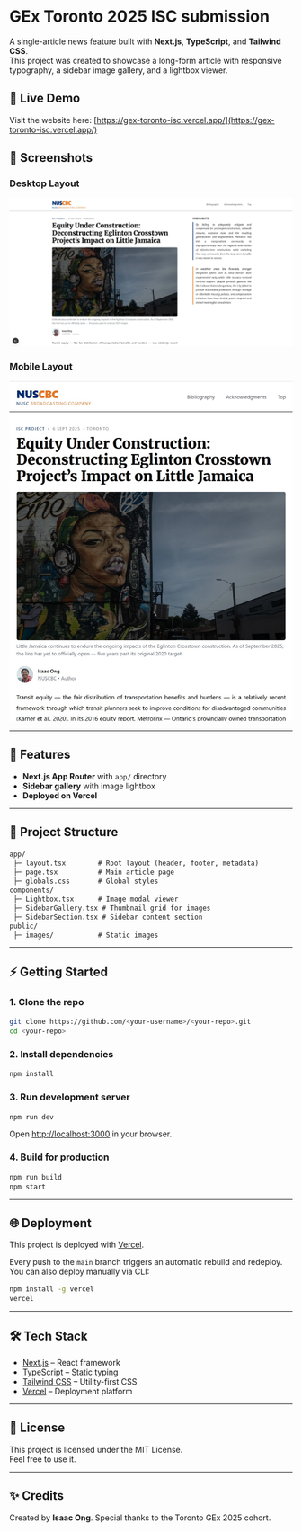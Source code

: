 # GEx Toronto 2025 ISC submission

A single-article news feature built with **Next.js**, **TypeScript**, and **Tailwind CSS**.  
This project was created to showcase a long-form article with responsive typography, a sidebar image gallery, and a lightbox viewer.

## 🔗 Live Demo

Visit the website here: [https://gex-toronto-isc.vercel.app/](https://gex-toronto-isc.vercel.app/)

## 📸 Screenshots

### Desktop Layout

![Desktop Screenshot](public/images/screenshot-desktop.jpg)

### Mobile Layout

![Mobile Screenshot](public/images/screenshot-mobile.jpg)

---

## 🚀 Features

- **Next.js App Router** with `app/` directory
- **Sidebar gallery** with image lightbox
- **Deployed on Vercel**

---

## 📂 Project Structure

```
app/
 ├─ layout.tsx        # Root layout (header, footer, metadata)
 ├─ page.tsx          # Main article page
 ├─ globals.css       # Global styles
components/
 ├─ Lightbox.tsx      # Image modal viewer
 ├─ SidebarGallery.tsx # Thumbnail grid for images
 ├─ SidebarSection.tsx # Sidebar content section
public/
 ├─ images/           # Static images
```

---

## ⚡ Getting Started

### 1. Clone the repo

```bash
git clone https://github.com/<your-username>/<your-repo>.git
cd <your-repo>
```

### 2. Install dependencies

```bash
npm install
```

### 3. Run development server

```bash
npm run dev
```
Open [http://localhost:3000](http://localhost:3000) in your browser.

### 4. Build for production

```bash
npm run build
npm start
```

---

## 🌐 Deployment

This project is deployed with [Vercel](https://vercel.com/).

Every push to the `main` branch triggers an automatic rebuild and redeploy.  
You can also deploy manually via CLI:

```bash
npm install -g vercel
vercel
```

---

## 🛠 Tech Stack

- [Next.js](https://nextjs.org/) – React framework
- [TypeScript](https://www.typescriptlang.org/) – Static typing
- [Tailwind CSS](https://tailwindcss.com/) – Utility-first CSS
- [Vercel](https://vercel.com/) – Deployment platform

---

## 📄 License

This project is licensed under the MIT License.  
Feel free to use it.

---

## ✨ Credits

Created by **Isaac Ong**.
Special thanks to the Toronto GEx 2025 cohort.
